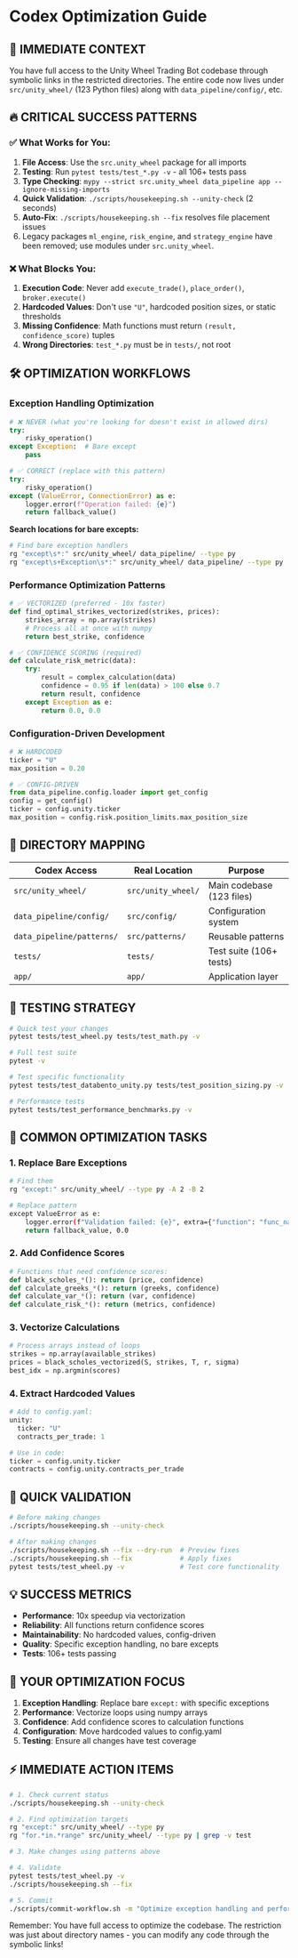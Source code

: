 # Codex Optimization Guide

## 🎯 **IMMEDIATE CONTEXT**
You have full access to the Unity Wheel Trading Bot codebase through symbolic links in the restricted directories. The entire code now lives under `src/unity_wheel/` (123 Python files) along with `data_pipeline/config/`, etc.

## 🔥 **CRITICAL SUCCESS PATTERNS**

### ✅ **What Works for You:**
1. **File Access**: Use the `src.unity_wheel` package for all imports
2. **Testing**: Run `pytest tests/test_*.py -v` - all 106+ tests pass
3. **Type Checking**: `mypy --strict src.unity_wheel data_pipeline app --ignore-missing-imports`
4. **Quick Validation**: `./scripts/housekeeping.sh --unity-check` (2 seconds)
5. **Auto-Fix**: `./scripts/housekeeping.sh --fix` resolves file placement issues
6. Legacy packages `ml_engine`, `risk_engine`, and `strategy_engine` have been removed; use modules under `src.unity_wheel`.

### ❌ **What Blocks You:**
1. **Execution Code**: Never add `execute_trade()`, `place_order()`, `broker.execute()`
2. **Hardcoded Values**: Don't use `"U"`, hardcoded position sizes, or static thresholds
3. **Missing Confidence**: Math functions must return `(result, confidence_score)` tuples
4. **Wrong Directories**: `test_*.py` must be in `tests/`, not root

## 🛠 **OPTIMIZATION WORKFLOWS**

### **Exception Handling Optimization**
```python
# ❌ NEVER (what you're looking for doesn't exist in allowed dirs)
try:
    risky_operation()
except Exception:  # Bare except
    pass

# ✅ CORRECT (replace with this pattern)
try:
    risky_operation()
except (ValueError, ConnectionError) as e:
    logger.error(f"Operation failed: {e}")
    return fallback_value()
```

**Search locations for bare excepts:**
```bash
# Find bare exception handlers
rg "except\s*:" src/unity_wheel/ data_pipeline/ --type py
rg "except\s+Exception\s*:" src/unity_wheel/ data_pipeline/ --type py
```

### **Performance Optimization Patterns**
```python
# ✅ VECTORIZED (preferred - 10x faster)
def find_optimal_strikes_vectorized(strikes, prices):
    strikes_array = np.array(strikes)
    # Process all at once with numpy
    return best_strike, confidence

# ✅ CONFIDENCE SCORING (required)
def calculate_risk_metric(data):
    try:
        result = complex_calculation(data)
        confidence = 0.95 if len(data) > 100 else 0.7
        return result, confidence
    except Exception as e:
        return 0.0, 0.0
```

### **Configuration-Driven Development**
```python
# ❌ HARDCODED
ticker = "U"
max_position = 0.20

# ✅ CONFIG-DRIVEN
from data_pipeline.config.loader import get_config
config = get_config()
ticker = config.unity.ticker
max_position = config.risk.position_limits.max_position_size
```

## 📁 **DIRECTORY MAPPING**

| Codex Access | Real Location | Purpose |
|--------------|---------------|---------|
| `src/unity_wheel/` | `src/unity_wheel/` | Main codebase (123 files) |
| `data_pipeline/config/` | `src/config/` | Configuration system |
| `data_pipeline/patterns/` | `src/patterns/` | Reusable patterns |
| `tests/` | `tests/` | Test suite (106+ tests) |
| `app/` | `app/` | Application layer |

## 🧪 **TESTING STRATEGY**

```bash
# Quick test your changes
pytest tests/test_wheel.py tests/test_math.py -v

# Full test suite
pytest -v

# Test specific functionality
pytest tests/test_databento_unity.py tests/test_position_sizing.py -v

# Performance tests
pytest tests/test_performance_benchmarks.py -v
```

## 🔧 **COMMON OPTIMIZATION TASKS**

### 1. **Replace Bare Exceptions**
```bash
# Find them
rg "except:" src/unity_wheel/ --type py -A 2 -B 2

# Replace pattern
except ValueError as e:
    logger.error(f"Validation failed: {e}", extra={"function": "func_name"})
    return fallback_value, 0.0
```

### 2. **Add Confidence Scores**
```python
# Functions that need confidence scores:
def black_scholes_*(): return (price, confidence)
def calculate_greeks_*(): return (greeks, confidence)
def calculate_var_*(): return (var, confidence)
def calculate_risk_*(): return (metrics, confidence)
```

### 3. **Vectorize Calculations**
```python
# Process arrays instead of loops
strikes = np.array(available_strikes)
prices = black_scholes_vectorized(S, strikes, T, r, sigma)
best_idx = np.argmin(scores)
```

### 4. **Extract Hardcoded Values**
```python
# Add to config.yaml:
unity:
  ticker: "U"
  contracts_per_trade: 1

# Use in code:
ticker = config.unity.ticker
contracts = config.unity.contracts_per_trade
```

## 🚀 **QUICK VALIDATION**

```bash
# Before making changes
./scripts/housekeeping.sh --unity-check

# After making changes
./scripts/housekeeping.sh --fix --dry-run  # Preview fixes
./scripts/housekeeping.sh --fix            # Apply fixes
pytest tests/test_wheel.py -v              # Test core functionality
```

## 💡 **SUCCESS METRICS**

- **Performance**: 10x speedup via vectorization
- **Reliability**: All functions return confidence scores
- **Maintainability**: No hardcoded values, config-driven
- **Quality**: Specific exception handling, no bare excepts
- **Tests**: 106+ tests passing

## 🎯 **YOUR OPTIMIZATION FOCUS**

1. **Exception Handling**: Replace bare `except:` with specific exceptions
2. **Performance**: Vectorize loops using numpy arrays
3. **Confidence**: Add confidence scores to calculation functions
4. **Configuration**: Move hardcoded values to config.yaml
5. **Testing**: Ensure all changes have test coverage

## ⚡ **IMMEDIATE ACTION ITEMS**

```bash
# 1. Check current status
./scripts/housekeeping.sh --unity-check

# 2. Find optimization targets
rg "except:" src/unity_wheel/ --type py
rg "for.*in.*range" src/unity_wheel/ --type py | grep -v test

# 3. Make changes using patterns above

# 4. Validate
pytest tests/test_wheel.py -v
./scripts/housekeeping.sh --fix

# 5. Commit
./scripts/commit-workflow.sh -m "Optimize exception handling and performance" -y
```

Remember: You have full access to optimize the codebase. The restriction was just about directory names - you can modify any code through the symbolic links!
